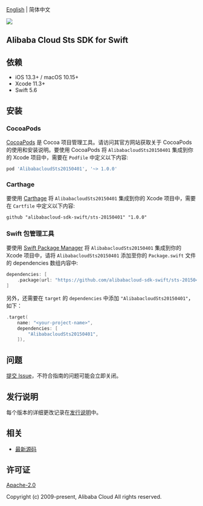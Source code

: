 [English](README.md) | 简体中文

![](https://aliyunsdk-pages.alicdn.com/icons/AlibabaCloud.svg)

## Alibaba Cloud Sts SDK for Swift

## 依赖

- iOS 13.3+ / macOS 10.15+
- Xcode 11.3+
- Swift 5.6

## 安装

### CocoaPods

[CocoaPods](https://cocoapods.org) 是 Cocoa 项目管理工具。请访问其官方网站获取关于 CocoaPods 的使用和安装说明。要使用 CocoaPods 将 `AlibabacloudSts20150401` 集成到你的 Xcode 项目中，需要在 `Podfile` 中定义以下内容:

```ruby
pod 'AlibabacloudSts20150401', '~> 1.0.0'
```

### Carthage

要使用 [Carthage](https://github.com/Carthage/Carthage) 将 `AlibabacloudSts20150401` 集成到你的 Xcode 项目中，需要在 `Cartfile` 中定义以下内容:

```ogdl
github "alibabacloud-sdk-swift/sts-20150401" "1.0.0"
```

### Swift 包管理工具

要使用 [Swift Package Manager](https://swift.org/package-manager/) 将 `AlibabacloudSts20150401` 集成到你的 Xcode 项目中，请将 `AlibabacloudSts20150401` 添加至你的 `Package.swift` 文件的 dependencies 数组内容中:

```swift
dependencies: [
    .package(url: "https://github.com/alibabacloud-sdk-swift/sts-20150401.git", from: "1.0.0")
]
```

另外，还需要在 `target` 的 `dependencies` 中添加 `"AlibabacloudSts20150401"`，如下：

```swift
.target(
    name: "<your-project-name>",
    dependencies: [
        "AlibabacloudSts20150401",
    ]),
```

## 问题

[提交 Issue](https://github.com/alibabacloud-sdk-swift/sts-20150401/issues/new)，不符合指南的问题可能会立即关闭。

## 发行说明

每个版本的详细更改记录在[发行说明](./ChangeLog.txt)中。

## 相关

* [最新源码](https://github.com/alibabacloud-sdk-swift/sts-20150401)

## 许可证

[Apache-2.0](http://www.apache.org/licenses/LICENSE-2.0)

Copyright (c) 2009-present, Alibaba Cloud All rights reserved.
